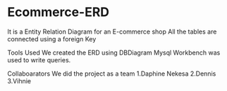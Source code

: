 # Ecommerce-ERD
It is a Entity Relation Diagram for an E-commerce shop
All the tables are connected using a foreign Key

Tools Used
We created the ERD using DBDiagram
Mysql Workbench was used to write queries.

Collaboarators
We did the project as a team 
1.Daphine Nekesa
2.Dennis
3.Vihnie
